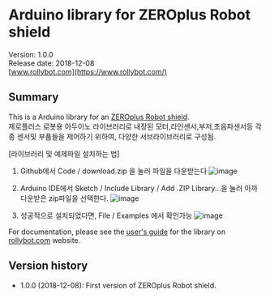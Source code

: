 # Arduino library for ZEROplus Robot shield

Version: 1.0.0<br>
Release date: 2018-12-08<br>
[www.rollybot.com](https://www.rollybot.com/)

## Summary

This is a Arduino library for an
[ZEROplus Robot shield](https://www.rollybot.com/product/detail.html?product_no=18&cate_no=1&display_group=2).<br>
제로플러스 로봇용 아두이노 라이브러리로 내장된 모터,라인센서,부저,초음파센서등 각종 센서및 부품들을 제어하기 위하여, 
다양한 서브라이브러리로 구성됨.

[라이브러리 및 예제파일 설치하는 법]
1. Github에서 Code / download.zip 을 눌러 파일을 다운받는다
![image](https://user-images.githubusercontent.com/5675424/222409152-09fc7871-507c-442d-827e-1a2e65ffeb90.png)

2. Arduino IDE에서 Sketch / Include Library / Add .ZIP Library...을 눌러 아까 다운받은 zip파일을 선택한다.
![image](https://user-images.githubusercontent.com/5675424/222390929-ef0f187a-8064-485c-b47d-52af86f803bf.png)

3. 성공적으로 설치되었다면, File / Examples 에서 확인가능
![image](https://user-images.githubusercontent.com/5675424/222411497-6f7a1e3f-9ea9-483f-acaf-dfd3333d2382.png)




For documentation, please see the
[user's guide](https://www.pololu.com/docs/0J19) for the library on
[rollybot.com](https://www.rollybot.com/) website.

## Version history
* 1.0.0 (2018-12-08): First version of ZEROplus Robot shield.
